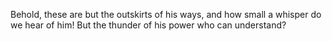 Behold, these are but the outskirts of his ways, and how small a whisper do we hear of him! But the thunder of his power who can understand?
